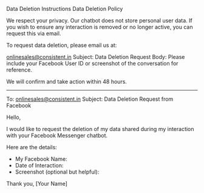 Data Deletion Instructions
Data Deletion Policy

We respect your privacy. Our chatbot does not store personal user data. If you wish to ensure any interaction is removed or no longer active, you can request this via email.

To request data deletion, please email us at:

onlinesales@consistent.in
Subject: Data Deletion Request
Body: Please include your Facebook User ID or screenshot of the conversation for reference.

We will confirm and take action within 48 hours.

-----------------------------------------------------------------------------------------
To: onlinesales@consistent.in
Subject: Data Deletion Request from Facebook

Hello,

I would like to request the deletion of my data shared during my interaction with your Facebook Messenger chatbot.

Here are the details:
- My Facebook Name:
- Date of Interaction:
- Screenshot (optional but helpful):

Thank you,
[Your Name]